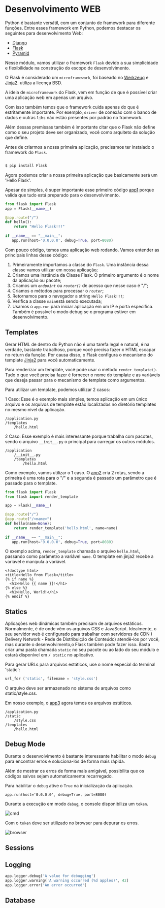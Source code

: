 # Desenvolvimento WEB

Python é bastante versátil, com um conjunto de framework para diferente funções. Entre esses framework em Python, podemos destacar os seguintes para desenvolvimento Web:

* [Django](https://www.djangoproject.com/)
* [Flask](http://flask.pocoo.org/)
* [Pyramid](https://trypyramid.com/)

Nesse módulo, vamos utilizar o framework `Flask` devido a sua simplicidade e flexibilidade na construção do escopo de desenvolvimento.

O Flask é considerado um `microframework`, foi baseado no [Werkzeug](https://www.palletsprojects.com/p/werkzeug/) e [Jinja2](http://jinja.pocoo.org/docs/2.10/). utiliza a licença BSD.

A ideia de `microframework` do Flask, vem em função de que é possível criar uma aplicação web em apenas um arquivo. 

Com isso também temos que o framework cuida apenas  do que é estritamente importante. Por exemplo, `driver` de conexão com o banco de dados e outras `libs` não estão presentes por padrão no framework.

Além dessas premissas também é importante citar que o Flask não define como o seu projeto deve ser organizado, você como arquiteto da solução que define.

 Antes de criarmos a nossa primeira aplicação, precisamos ter instalado o framework do `Flask`.

```bash

$ pip install Flask

```

Agora podemos criar a nossa primeira aplicação que basicamente será um 'Hello Flask'.

Apesar de simples, é super importante esse primeiro código [app1](https://github.com/clodonil/Python-Fundamentals/tree/master/modulo5/exemplos/app1) porque valida que tudo está preparado para o desenvolvimento.

```python
from flask import Flask 
app = Flask(__name__)

@app.route("/")
def hello():
    return "Hello Flask!!!"
 
if __name__ == "__main__":
   app.run(host='0.0.0.0', debug=True, port=8080)
```
Com pouco código, temos uma aplicação web rodando. Vamos entender as principais linhas desse código:

 1. Primeiramente importamos a classe do `Flask`. Uma instância dessa classe vamos utilizar em nossa aplicação;
 2. Criamos uma instância da Classe Flask. O primeiro argumento é o nome da aplicação ou pacote;
 4. Criamos um *`endpoint`* ou *`router()`* de acesso que nesse caso é "/";
 5. Criamos o métodos para processar o *`router`*;
 6. Retornamos para o navegador a string `Hello Flask!!!`;
 8. Verifica a classe `main`está sendo executada;
 9. Usamos o `app.run` para iniciar aplicação em um IP e porta especifica. Também é possível o modo debug se o programa estiver em desenvolvimento.

## Templates

Gerar HTML de dentro do Python não é uma tarefa legal e natural, é na verdade, bastante trabalhoso, porque você precisa fazer o HTML escapar no return da função. Por causa disso, o Flask configura o mecanismo do template [Jinja2](http://jinja.pocoo.org/docs/2.10/) para você automaticamente.

Para renderizar um template, você pode usar o método `render_template()`. Tudo o que você precisa fazer é fornecer o nome do template e as variáveis que deseja passar para o mecanismo de template como argumentos.

Para utilizar um template, podemos utilizar 2 casos:

1 Caso: Esse é o exemplo mais simples, temos aplicação em um único arquivo e os arquivos de template estão localizados no diretório templates no mesmo nível da aplicação. 

```
/application.py
/templates
    /hello.html
```

2 Caso: Esse exemplo é mais interessante porque trabalha com pacotes, sendo o arquivo `__init__.py` o principal para carregar os outros módulos.

```
/application
    /__init__.py
    /templates
        /hello.html
```

Como exemplo, vamos utilizar o 1 caso. O [app2](https://github.com/clodonil/Python-Fundamentals/tree/master/modulo5/exemplos/app2) cria 2 rotas, sendo a primeira é uma rota para o "/" e a segunda é passado um parâmetro que é passado para o template. 

```python
from flask import Flask
from flask import render_template

app = Flask(__name__)

@app.route("/")
@app.route("/<name>")
def hello(name=None):
    return render_template('hello.html', name=name)
 
if __name__ == "__main__":
   app.run(host='0.0.0.0', debug=True, port=8080)

```
O exemplo acima, `render_template`  chamada o arquivo `hello.html`, passando como parâmetro a variável `name`.
O template em jinja2 recebe a variável e manipula a variável.

```
<!doctype html>
<title>Hello from Flask</title>
{% if name %}
  <h1>Hello {{ name }}!</h1>
{% else %}
  <h1>Hello, World!</h1>
{% endif %}
```

## Statics

Aplicações web dinâmicas também precisam de arquivos estáticos. Normalmente, é de onde vêm os arquivos CSS e JavaScript. Idealmente, o seu servidor web é configurado para trabalhar com servidores de CDN ( Delivery Network - Rede de Distribuição de Conteúdo) atendê-los por você, mas durante o desenvolvimento,o Flask também pode fazer isso.
Basta criar uma pasta chamada `static` no seu pacote ou ao lado do seu módulo e estará disponível em `/ static` no aplicativo.

Para gerar URLs para arquivos estáticos, use o nome especial do terminal 'static':

```python
url_for ('static', filename = 'style.css')
```
O arquivo deve ser armazenado no sistema de arquivos como static/style.css.

Em nosso exemplo, o [app3](https://github.com/clodonil/Python-Fundamentals/tree/master/modulo5/exemplos/app3) agora temos os arquivos estáticos.

```
/application.py
/static
    /style.css
/templates
    /hello.html
```

## Debug Mode

Durante o desenvolvimento é bastante interessante habilitar o modo `debug` para encontrar erros e soluciona-lós de forma mais rápida.

Além de mostrar os erros de forma mais amigável, possibilita que os códigos salvos sejam automaticamente recarregado.

Para habilitar o `debug` ative o `True` na inicialização da aplicação.

```
app.run(host='0.0.0.0', debug=True, port=8080)
```
Durante a execução em modo `debug`, o console disponibiliza um `token`.

![cmd](https://github.com/clodonil/Python-Fundamentals/tree/master/modulo5/img/debug.png)

Com o `token` deve ser utilizado no browser para depurar os erros.

![browser](https://github.com/clodonil/Python-Fundamentals/tree/master/modulo5/img/browser.png)
 
## Sessions

 

 

## Logging

```python
app.logger.debug('A value for debugging')
app.logger.warning('A warning occurred (%d apples)', 42)
app.logger.error('An error occurred')
```

## Database
